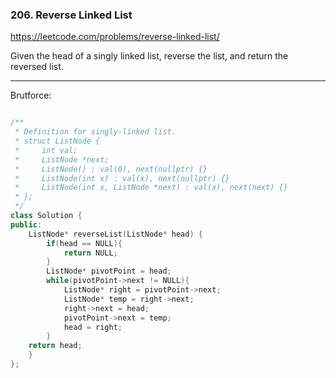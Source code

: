 ### 206. Reverse Linked List

https://leetcode.com/problems/reverse-linked-list/

Given the head of a singly linked list, reverse the list, and return the reversed list.

------------------------------------------------------------------------------------------

Brutforce:

```cpp

/**
 * Definition for singly-linked list.
 * struct ListNode {
 *     int val;
 *     ListNode *next;
 *     ListNode() : val(0), next(nullptr) {}
 *     ListNode(int x) : val(x), next(nullptr) {}
 *     ListNode(int x, ListNode *next) : val(x), next(next) {}
 * };
 */
class Solution {
public:
    ListNode* reverseList(ListNode* head) {
        if(head == NULL){
            return NULL;
        }
        ListNode* pivotPoint = head;
        while(pivotPoint->next != NULL){
            ListNode* right = pivotPoint->next;
            ListNode* temp = right->next;
            right->next = head;
            pivotPoint->next = temp;            
            head = right;
        }
    return head;
    }
};

```
